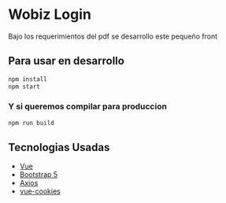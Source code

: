 # Wobiz Login

Bajo los requerimientos del pdf se desarrollo este pequeño front

## Para usar en desarrollo

```bash
npm install
npm start
```

### Y si queremos compilar para produccion

```bash
npm run build
```

## Tecnologias Usadas

- [Vue](https://github.com/vuejs/vue)
- [Bootstrap 5](https://github.com/twbs/bootstrap)
- [Axios](https://github.com/axios/axios)
- [vue-cookies](https://github.com/cmp-cc/vue-cookies)
